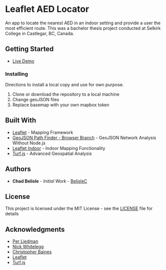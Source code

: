 # Leaflet AED Locator

An app to locate the nearest AED in an indoor setting and provide a user the most efficient route. This was a bachelor thesis project conducted at Selkirk College in Castlegar, BC, Canada.


## Getting Started

* [Live Demo](https://www.sgrc.selkirk.ca/students/chadbelisle/AEDLocator/)


### Installing

Directions to install a local copy and use for own purpose.

1. Clone or download the repository to a local machine
2. Change geoJSON files
3. Replace basemap with your own mapbox token


## Built With

* [Leaflet](https://github.com/Leaflet/Leaflet) - Mapping Framework
* [GeoJSON Path Finder - Browser Branch](https://github.com/nickw1/geojson-path-finder/tree/browser) - GeoJSON Network Analysis Without Node.js
* [Leaflet Indoor](https://github.com/cbaines/leaflet-indoor) - Indoor Mapping Functionality
* [Turf.js](https://turfjs.org/) - Advanced Geospatial Analysis

## Authors

* **Chad Belisle** - *Initial Work* - [BelisleC](https://github.com/BelisleC)


## License

This project is licensed under the MIT License - see the [LICENSE](LICENSE) file for details

## Acknowledgments

* [Per Liedman](https://github.com/perliedman)
* [Nick Whitelegg](https://github.com/nickw1)
* [Christopher Baines](https://github.com/cbaines)
* [Leaflet](https://github.com/orgs/Leaflet/people)
* [Turf.js](https://github.com/orgs/Turfjs/people)
